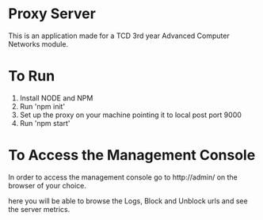 # Proxy Server

This is an application made for a TCD 3rd year Advanced Computer Networks module.

# To Run

1. Install NODE and NPM
2. Run 'npm init'
3. Set up the proxy on your machine pointing it to local post port 9000
4. Run 'npm start'

# To Access the Management Console

 In order to access the management console go to http://admin/ on the browser of your choice.

 here you will be able to browse the Logs, Block and Unblock urls and see the server metrics.
